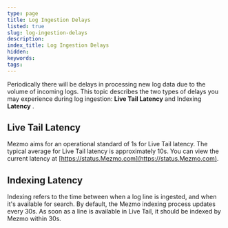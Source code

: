 ```yaml
---
type: page
title: Log Ingestion Delays
listed: true
slug: log-ingestion-delays
description: 
index_title: Log Ingestion Delays
hidden: 
keywords: 
tags: 
---
```






Periodically there will be delays in processing new log data due to the volume of incoming logs. This topic describes the two types of delays you may experience during log ingestion: **Live Tail Latency** and Indexing **Latency** .

## Live Tail Latency

Mezmo aims for an operational standard of 1s for Live Tail latency. The typical average for Live Tail latency is approximately 10s. You can view the current latency at [https://status.Mezmo.com](https://status.Mezmo.com).

## Indexing Latency

Indexing refers to the time between when a log line is ingested, and when it's available for search. By default, the Mezmo indexing process updates every 30s. As soon as a line is available in Live Tail, it should be indexed by Mezmo within 30s.





